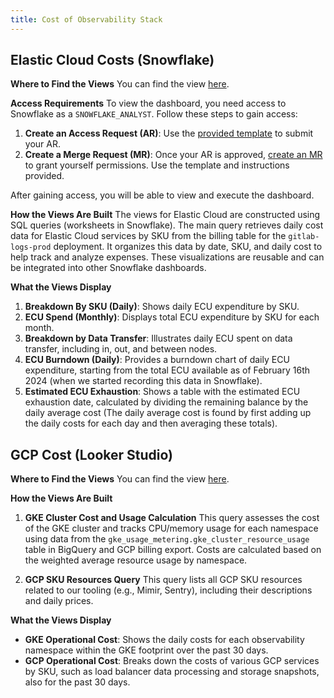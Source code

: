 ```yaml
---
title: Cost of Observability Stack
---
```


## Elastic Cloud Costs (Snowflake)

**Where to Find the Views**
You can find the view [here](https://app.snowflake.com/ys68254/gitlab/#/elasticcloud-cost-breakdown-dPmMm74OV).

**Access Requirements**
To view the dashboard, you need access to Snowflake as a `SNOWFLAKE_ANALYST`. Follow these steps to gain access:

1. **Create an Access Request (AR)**: Use the [provided template](https://gitlab.com/gitlab-com/team-member-epics/access-requests/-/issues/30250) to submit your AR.
2. **Create a Merge Request (MR)**: Once your AR is approved, [create an MR](https://gitlab.com/gitlab-data/analytics/-/merge_requests/10402/diffs) to grant yourself permissions. Use the template and instructions provided.

After gaining access, you will be able to view and execute the dashboard.

**How the Views Are Built**
The views for Elastic Cloud are constructed using SQL queries (worksheets in Snowflake). The main query retrieves daily cost data for Elastic Cloud services by SKU from the billing table for the `gitlab-logs-prod` deployment. It organizes this data by date, SKU, and daily cost to help track and analyze expenses. These visualizations are reusable and can be integrated into other Snowflake dashboards.

**What the Views Display**

1. **Breakdown By SKU (Daily)**: Shows daily ECU expenditure by SKU.
2. **ECU Spend (Monthly)**: Displays total ECU expenditure by SKU for each month.
3. **Breakdown by Data Transfer**: Illustrates daily ECU spent on data transfer, including in, out, and between nodes.
4. **ECU Burndown (Daily)**: Provides a burndown chart of daily ECU expenditure, starting from the total ECU available as of February 16th 2024 (when we started recording this data in Snowflake).
5. **Estimated ECU Exhaustion**: Shows a table with the estimated ECU exhaustion date, calculated by dividing the remaining balance by the daily average cost (The daily average cost is found by first adding up the daily costs for each day and then averaging these totals).

## GCP Cost (Looker Studio)

**Where to Find the Views**
You can find the view [here](https://lookerstudio.google.com/s/kJQfeVRUsdM).

**How the Views Are Built**

1. **GKE Cluster Cost and Usage Calculation**
   This query assesses the cost of the GKE cluster and tracks CPU/memory usage for each namespace using data from the `gke_usage_metering.gke_cluster_resource_usage` table in BigQuery and GCP billing export. Costs are calculated based on the weighted average resource usage by namespace.

2. **GCP SKU Resources Query**
   This query lists all GCP SKU resources related to our tooling (e.g., Mimir, Sentry), including their descriptions and daily prices.

**What the Views Display**

- **GKE Operational Cost**: Shows the daily costs for each observability namespace within the GKE footprint over the past 30 days.
- **GCP Operational Cost**: Breaks down the costs of various GCP services by SKU, such as load balancer data processing and storage snapshots, also for the past 30 days.
